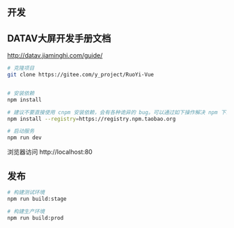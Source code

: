 ## 开发

## DATAV大屏开发手册文档
http://datav.jiaminghi.com/guide/

```bash
# 克隆项目
git clone https://gitee.com/y_project/RuoYi-Vue


# 安装依赖
npm install

# 建议不要直接使用 cnpm 安装依赖，会有各种诡异的 bug。可以通过如下操作解决 npm 下载速度慢的问题
npm install --registry=https://registry.npm.taobao.org

# 启动服务
npm run dev
```

浏览器访问 http://localhost:80

## 发布

```bash
# 构建测试环境
npm run build:stage

# 构建生产环境
npm run build:prod
```